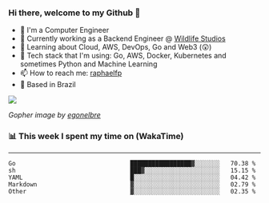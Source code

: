 ### Hi there, welcome to my Github 👋

- 📖 I'm a Computer Engineer
- 🔭 Currently working as a Backend Engineer @ [Wildlife Studios](https://wildlifestudios.com/)
- 🌱 Learning about Cloud, AWS, DevOps, Go and Web3 (😲)
- 🚀 Tech stack that I'm using: Go, AWS, Docker, Kubernetes and sometimes Python and Machine Learning
- 📫 How to reach me: [raphaelfp](https://linkedin.com/in/raphaelfp)
- 🏡 Based in Brazil

![](https://github.com/raphaelfp/gophers/blob/master/.thumb/animation/morning-coffee-3x.gif)

*Gopher image by [egonelbre](https://github.com/egonelbre/)*

### 📊 This week I spent my time on (WakaTime)

---

<!--START_SECTION:waka-->

```text
Go                                █████████████████▓░░░░░░░   70.38 %
sh                                ███▓░░░░░░░░░░░░░░░░░░░░░   15.15 %
YAML                              █░░░░░░░░░░░░░░░░░░░░░░░░   04.42 %
Markdown                          ▓░░░░░░░░░░░░░░░░░░░░░░░░   02.79 %
Other                             ▓░░░░░░░░░░░░░░░░░░░░░░░░   02.35 %
```

<!--END_SECTION:waka-->
